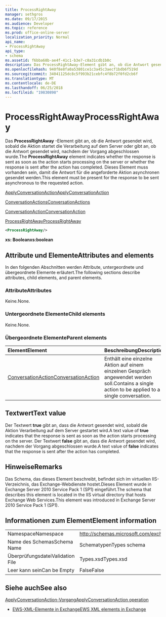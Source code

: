 ```yaml
---
title: ProcessRightAway
manager: sethgros
ms.date: 09/17/2015
ms.audience: Developer
ms.topic: reference
ms.prod: office-online-server
localization_priority: Normal
api_name:
- ProcessRightAway
api_type:
- schema
ms.assetid: f6bba68b-ae4f-41c1-b3e7-c8a31cdb1b0c
description: Das ProcessRightAway-Element gibt an, ob die Antwort gesendet wird, sobald die Aktion startet die Verarbeitung auf dem Server oder gibt an, ob die Antwort gesendet wird, nachdem der Vorgang abgeschlossen wurde. Dieses Element muss vorhanden sein, damit die Antwort für die angeforderte Aktion asynchronen gesendet werden.
ms.openlocfilehash: 940f8e8fa0a53801ce1c3a45c3aecf1bdb6f519d
ms.sourcegitcommit: 34041125dc8c5f993b21cebfc4f8b72f0fd2cb6f
ms.translationtype: MT
ms.contentlocale: de-DE
ms.lasthandoff: 06/25/2018
ms.locfileid: "19830898"
---
```

# <a name="processrightaway"></a><span data-ttu-id="cb8bb-104">ProcessRightAway</span><span class="sxs-lookup"><span data-stu-id="cb8bb-104">ProcessRightAway</span></span>

<span data-ttu-id="cb8bb-105">Das **ProcessRightAway** -Element gibt an, ob die Antwort gesendet wird, sobald die Aktion startet die Verarbeitung auf dem Server oder gibt an, ob die Antwort gesendet wird, nachdem der Vorgang abgeschlossen wurde.</span><span class="sxs-lookup"><span data-stu-id="cb8bb-105">The **ProcessRightAway** element indicates whether the response is sent as soon as the action starts processing on the server or whether the response is sent after the action has completed.</span></span> <span data-ttu-id="cb8bb-106">Dieses Element muss vorhanden sein, damit die Antwort für die angeforderte Aktion asynchronen gesendet werden.</span><span class="sxs-lookup"><span data-stu-id="cb8bb-106">This element must be present for the response to be sent asynchronous to the requested action.</span></span> 
  
[<span data-ttu-id="cb8bb-107">ApplyConversationAction</span><span class="sxs-lookup"><span data-stu-id="cb8bb-107">ApplyConversationAction</span></span>](applyconversationaction.md)
  
[<span data-ttu-id="cb8bb-108">ConversationActions</span><span class="sxs-lookup"><span data-stu-id="cb8bb-108">ConversationActions</span></span>](conversationactions.md)
  
[<span data-ttu-id="cb8bb-109">ConversationAction</span><span class="sxs-lookup"><span data-stu-id="cb8bb-109">ConversationAction</span></span>](conversationaction.md)
  
[<span data-ttu-id="cb8bb-110">ProcessRightAway</span><span class="sxs-lookup"><span data-stu-id="cb8bb-110">ProcessRightAway</span></span>](processrightaway.md)
  
```XML
<ProcessRightAway/>
```

 <span data-ttu-id="cb8bb-111">**xs: Boolean**</span><span class="sxs-lookup"><span data-stu-id="cb8bb-111">**xs:boolean**</span></span>
## <a name="attributes-and-elements"></a><span data-ttu-id="cb8bb-112">Attribute und Elemente</span><span class="sxs-lookup"><span data-stu-id="cb8bb-112">Attributes and elements</span></span>

<span data-ttu-id="cb8bb-113">In den folgenden Abschnitten werden Attribute, untergeordnete und übergeordnete Elemente erläutert.</span><span class="sxs-lookup"><span data-stu-id="cb8bb-113">The following sections describe attributes, child elements, and parent elements.</span></span>
  
### <a name="attributes"></a><span data-ttu-id="cb8bb-114">Attribute</span><span class="sxs-lookup"><span data-stu-id="cb8bb-114">Attributes</span></span>

<span data-ttu-id="cb8bb-115">Keine.</span><span class="sxs-lookup"><span data-stu-id="cb8bb-115">None.</span></span>
  
### <a name="child-elements"></a><span data-ttu-id="cb8bb-116">Untergeordnete Elemente</span><span class="sxs-lookup"><span data-stu-id="cb8bb-116">Child elements</span></span>

<span data-ttu-id="cb8bb-117">Keine.</span><span class="sxs-lookup"><span data-stu-id="cb8bb-117">None.</span></span>
  
### <a name="parent-elements"></a><span data-ttu-id="cb8bb-118">Übergeordnete Elemente</span><span class="sxs-lookup"><span data-stu-id="cb8bb-118">Parent elements</span></span>

|<span data-ttu-id="cb8bb-119">**Element**</span><span class="sxs-lookup"><span data-stu-id="cb8bb-119">**Element**</span></span>|<span data-ttu-id="cb8bb-120">**Beschreibung**</span><span class="sxs-lookup"><span data-stu-id="cb8bb-120">**Description**</span></span>|
|:-----|:-----|
|[<span data-ttu-id="cb8bb-121">ConversationAction</span><span class="sxs-lookup"><span data-stu-id="cb8bb-121">ConversationAction</span></span>](conversationaction.md) <br/> |<span data-ttu-id="cb8bb-122">Enthält eine einzelne Aktion auf einem einzelnen Gespräch angewendet werden soll.</span><span class="sxs-lookup"><span data-stu-id="cb8bb-122">Contains a single action to be applied to a single conversation.</span></span>  <br/> |
   
## <a name="text-value"></a><span data-ttu-id="cb8bb-123">Textwert</span><span class="sxs-lookup"><span data-stu-id="cb8bb-123">Text value</span></span>

<span data-ttu-id="cb8bb-124">Der Textwert **true** gibt an, dass die Antwort gesendet wird, sobald die Aktion Verarbeitung auf dem Server gestartet wird.</span><span class="sxs-lookup"><span data-stu-id="cb8bb-124">A text value of **true** indicates that the response is sent as soon as the action starts processing on the server.</span></span> <span data-ttu-id="cb8bb-125">Der Textwert **false** gibt an, dass die Antwort gesendet wird, nachdem der Vorgang abgeschlossen wurde.</span><span class="sxs-lookup"><span data-stu-id="cb8bb-125">A text value of **false** indicates that the response is sent after the action has completed.</span></span> 
  
## <a name="remarks"></a><span data-ttu-id="cb8bb-126">Hinweise</span><span class="sxs-lookup"><span data-stu-id="cb8bb-126">Remarks</span></span>

<span data-ttu-id="cb8bb-127">Das Schema, das dieses Element beschreibt, befindet sich im virtuellen IIS-Verzeichnis, das Exchange-Webdienste hostet.Dieses Element wurde in Exchange Server 2010 Service Pack 1 (SP1) eingeführt.</span><span class="sxs-lookup"><span data-stu-id="cb8bb-127">The schema that describes this element is located in the IIS virtual directory that hosts Exchange Web Services.This element was introduced in Exchange Server 2010 Service Pack 1 (SP1).</span></span>
  
## <a name="element-information"></a><span data-ttu-id="cb8bb-128">Informationen zum Element</span><span class="sxs-lookup"><span data-stu-id="cb8bb-128">Element information</span></span>

|||
|:-----|:-----|
|<span data-ttu-id="cb8bb-129">Namespace</span><span class="sxs-lookup"><span data-stu-id="cb8bb-129">Namespace</span></span>  <br/> |http://schemas.microsoft.com/exchange/services/2006/types  <br/> |
|<span data-ttu-id="cb8bb-130">Name des Schemas</span><span class="sxs-lookup"><span data-stu-id="cb8bb-130">Schema Name</span></span>  <br/> |<span data-ttu-id="cb8bb-131">Schematypen</span><span class="sxs-lookup"><span data-stu-id="cb8bb-131">Types schema</span></span>  <br/> |
|<span data-ttu-id="cb8bb-132">Überprüfungsdatei</span><span class="sxs-lookup"><span data-stu-id="cb8bb-132">Validation File</span></span>  <br/> |<span data-ttu-id="cb8bb-133">Types.xsd</span><span class="sxs-lookup"><span data-stu-id="cb8bb-133">Types.xsd</span></span>  <br/> |
|<span data-ttu-id="cb8bb-134">Leer kann sein</span><span class="sxs-lookup"><span data-stu-id="cb8bb-134">Can be Empty</span></span>  <br/> |<span data-ttu-id="cb8bb-135">False</span><span class="sxs-lookup"><span data-stu-id="cb8bb-135">False</span></span>  <br/> |
   
## <a name="see-also"></a><span data-ttu-id="cb8bb-136">Siehe auch</span><span class="sxs-lookup"><span data-stu-id="cb8bb-136">See also</span></span>



[<span data-ttu-id="cb8bb-137">ApplyConversationAction-Vorgang</span><span class="sxs-lookup"><span data-stu-id="cb8bb-137">ApplyConversationAction operation</span></span>](applyconversationaction-operation.md)


- [<span data-ttu-id="cb8bb-138">EWS-XML-Elemente in Exchange</span><span class="sxs-lookup"><span data-stu-id="cb8bb-138">EWS XML elements in Exchange</span></span>](ews-xml-elements-in-exchange.md)

